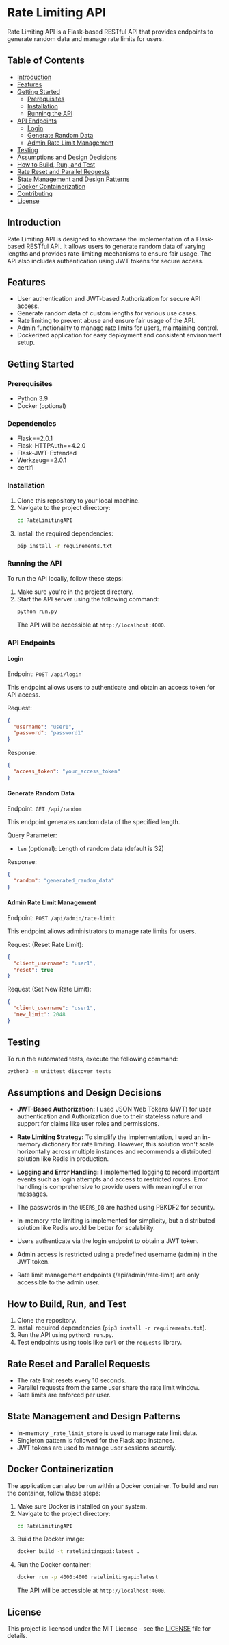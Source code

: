 # Rate Limiting API

Rate Limiting API is a Flask-based RESTful API that provides endpoints to generate random data and manage rate limits for users.

## Table of Contents

- [Introduction](#introduction)
- [Features](#features)
- [Getting Started](#getting-started)
  - [Prerequisites](#prerequisites)
  - [Installation](#installation)
  - [Running the API](#running-the-api)
- [API Endpoints](#api-endpoints)
  - [Login](#login)
  - [Generate Random Data](#generate-random-data)
  - [Admin Rate Limit Management](#admin-rate-limit-management)
- [Testing](#testing)
- [Assumptions and Design Decisions](#assumptions-and-design-decisions)
- [How to Build, Run, and Test](#how-to-build-run-and-test)
- [Rate Reset and Parallel Requests](#rate-reset-and-parallel-requests)
- [State Management and Design Patterns](#state-management-and-design-patterns)
- [Docker Containerization](#docker-containerization)
- [Contributing](#contributing)
- [License](#license)

## Introduction

Rate Limiting API is designed to showcase the implementation of a Flask-based RESTful API. It allows users to generate random data of varying lengths and provides rate-limiting mechanisms to ensure fair usage. The API also includes authentication using JWT tokens for secure access.

## Features

- User authentication and JWT-based Authorization for secure API access.
- Generate random data of custom lengths for various use cases.
- Rate limiting to prevent abuse and ensure fair usage of the API.
- Admin functionality to manage rate limits for users, maintaining control.
- Dockerized application for easy deployment and consistent environment setup.

## Getting Started

### Prerequisites

- Python 3.9
- Docker (optional)

### Dependencies

- Flask==2.0.1
- Flask-HTTPAuth==4.2.0
- Flask-JWT-Extended
- Werkzeug==2.0.1
- certifi

### Installation

1. Clone this repository to your local machine.
2. Navigate to the project directory:
   ```bash
   cd RateLimitingAPI
   ```
3. Install the required dependencies:
   ```bash
   pip install -r requirements.txt
   ```

### Running the API

To run the API locally, follow these steps:

1. Make sure you're in the project directory.
2. Start the API server using the following command:
   ```bash
   python run.py
   ```
   The API will be accessible at `http://localhost:4000`.

### API Endpoints

#### Login

Endpoint: `POST /api/login`

This endpoint allows users to authenticate and obtain an access token for API access.

Request:
```json
{
  "username": "user1",
  "password": "password1"
}
```

Response:
```json
{
  "access_token": "your_access_token"
}
```

#### Generate Random Data

Endpoint: `GET /api/random`

This endpoint generates random data of the specified length.

Query Parameter:
- `len` (optional): Length of random data (default is 32)

Response:
```json
{
  "random": "generated_random_data"
}
```

#### Admin Rate Limit Management

Endpoint: `POST /api/admin/rate-limit`

This endpoint allows administrators to manage rate limits for users.

Request (Reset Rate Limit):
```json
{
  "client_username": "user1",
  "reset": true
}
```

Request (Set New Rate Limit):
```json
{
  "client_username": "user1",
  "new_limit": 2048
}
```

## Testing

To run the automated tests, execute the following command:

```bash
python3 -m unittest discover tests
```

## Assumptions and Design Decisions

- **JWT-Based Authorization:** I used JSON Web Tokens (JWT) for user authentication and Authorization due to their stateless nature and support for claims like user roles and permissions.

- **Rate Limiting Strategy:** To simplify the implementation, I used an in-memory dictionary for rate limiting. However, this solution won't scale horizontally across multiple instances and recommends a distributed solution like Redis in production.

- **Logging and Error Handling:** I implemented logging to record important events such as login attempts and access to restricted routes. Error handling is comprehensive to provide users with meaningful error messages.

- The passwords in the `USERS_DB` are hashed using PBKDF2 for security.
- In-memory rate limiting is implemented for simplicity, but a distributed solution like Redis would be better for scalability.
- Users authenticate via the login endpoint to obtain a JWT token.
- Admin access is restricted using a predefined username (admin) in the JWT token.
- Rate limit management endpoints (/api/admin/rate-limit) are only accessible to the admin user.

## How to Build, Run, and Test

1. Clone the repository.
2. Install required dependencies (`pip3 install -r requirements.txt`).
3. Run the API using `python3 run.py`.
4. Test endpoints using tools like `curl` or the `requests` library.

## Rate Reset and Parallel Requests

- The rate limit resets every 10 seconds.
- Parallel requests from the same user share the rate limit window.
- Rate limits are enforced per user.

## State Management and Design Patterns

- In-memory `_rate_limit_store` is used to manage rate limit data.
- Singleton pattern is followed for the Flask app instance.
- JWT tokens are used to manage user sessions securely.

## Docker Containerization

The application can also be run within a Docker container. To build and run the container, follow these steps:

1. Make sure Docker is installed on your system.
2. Navigate to the project directory:
   ```bash
   cd RateLimitingAPI
   ```
3. Build the Docker image:
   ```bash
   docker build -t ratelimitingapi:latest .
   ```
4. Run the Docker container:
   ```bash
   docker run -p 4000:4000 ratelimitingapi:latest
   ```
   The API will be accessible at `http://localhost:4000`.

## License

This project is licensed under the MIT License - see the [LICENSE](LICENSE) file for details.

